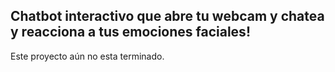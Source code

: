 Chatbot interactivo que abre tu webcam y chatea y reacciona a tus emociones faciales!
-----
Este proyecto aún no esta terminado.
